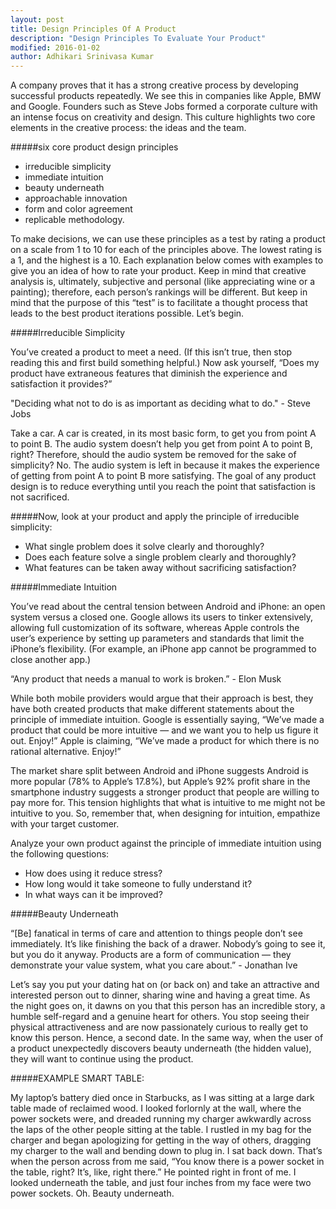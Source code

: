 ```yaml
---
layout: post
title: Design Principles Of A Product
description: "Design Principles To Evaluate Your Product"
modified: 2016-01-02
author: Adhikari Srinivasa Kumar
---
```


A company proves that it has a strong creative process by developing successful products repeatedly. We see this in companies like Apple, BMW and Google. Founders such as Steve Jobs formed a corporate culture with an intense focus on creativity and design. 
This culture highlights two core elements in the creative process: the ideas and the team.

#####six core product design principles

* irreducible simplicity
* immediate intuition
* beauty underneath
* approachable innovation
* form and color agreement
* replicable methodology.

To make decisions, we can use these principles as a test by rating a product on a scale from 1 to 10 for each of the principles above. The lowest rating is a 1, and the highest is a 10. Each explanation below comes with examples to give you an idea of how to rate your product. Keep in mind that creative analysis is, ultimately, subjective and personal (like appreciating wine or a painting); therefore, each person’s rankings will be different.
But keep in mind that the purpose of this “test” is to facilitate a thought process that leads to the best product iterations possible. Let’s begin.

#####Irreducible Simplicity

You’ve created a product to meet a need. (If this isn’t true, then stop reading this and first build something helpful.) Now ask yourself, “Does my product have extraneous features that diminish the experience and satisfaction it provides?”

"Deciding what not to do is as important as deciding what to do." - Steve Jobs

Take a car. A car is created, in its most basic form, to get you from point A to point B. The audio system doesn’t help you get from point A to point B, right? Therefore, should the audio system be removed for the sake of simplicity? No. The audio system is left in because it makes the experience of getting from point A to point B more satisfying. 
The goal of any product design is to reduce everything until you reach the point that satisfaction is not sacrificed.

#####Now, look at your product and apply the principle of irreducible simplicity:

* What single problem does it solve clearly and thoroughly?
* Does each feature solve a single problem clearly and thoroughly?
* What features can be taken away without sacrificing satisfaction?

#####Immediate Intuition

You’ve read about the central tension between Android and iPhone: an open system versus a closed one. Google allows its users to tinker extensively, allowing full customization of its software, whereas Apple controls the user’s experience by setting up parameters and standards that limit the iPhone’s flexibility.
(For example, an iPhone app cannot be programmed to close another app.)

“Any product that needs a manual to work is broken.” - Elon Musk

While both mobile providers would argue that their approach is best, they have both created products that make different statements about the principle of immediate intuition. Google is essentially saying, “We’ve made a product that could be more intuitive — and we want you to help us figure it out. Enjoy!” Apple is claiming, “We’ve made a product for which there is no rational alternative. Enjoy!”

The market share split between Android and iPhone suggests Android is more popular (78% to Apple’s 17.8%), but Apple’s 92% profit share in the smartphone industry suggests a stronger product that people are willing to pay more for. This tension highlights that what is intuitive to me might not be intuitive to you. So, remember that, when designing for intuition, empathize with your target customer.

Analyze your own product against the principle of immediate intuition using the following questions:
* How does using it reduce stress?
* How long would it take someone to fully understand it?
* In what ways can it be improved?

#####Beauty Underneath

“[Be] fanatical in terms of care and attention to things people don’t see immediately. It’s like finishing the back of a drawer. Nobody’s going to see it, but you do it anyway. Products are a form of communication — they demonstrate your value system, what you care about.” - Jonathan Ive

Let’s say you put your dating hat on (or back on) and take an attractive and interested person out to dinner, sharing wine and having a great time. As the night goes on, it dawns on you that this person has an incredible story, a humble self-regard and a genuine heart for others. You stop seeing their physical attractiveness and are now passionately curious to really get to know this person.
Hence, a second date. In the same way, when the user of a product unexpectedly discovers beauty underneath (the hidden value), they will want to continue using the product.

#####EXAMPLE SMART TABLE:

My laptop’s battery died once in Starbucks, as I was sitting at a large dark table made of reclaimed wood. I looked forlornly at the wall, where the power sockets were, and dreaded running my charger awkwardly across the laps of the other people sitting at the table. I rustled in my bag for the charger and began apologizing for getting in the way of others, dragging my charger to the wall and bending down to plug in. I sat back down. That’s when the person across from me said, “You know there is a power socket in the table, right? It’s, like, right there.” He pointed right in front of me.
I looked underneath the table, and just four inches from my face were two power sockets. Oh. Beauty underneath.
